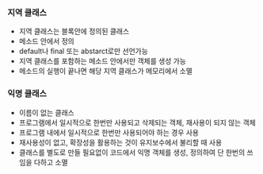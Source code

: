 
### 지역 클래스
- 지역 클래스는 블록안에 정의된 클래스
-  메소드 안에서 정의
- default나 final 또는 abstarct로만 선언가능
- 지역 클래스를 포함하는 메소드 안에서만 객체를 생성 가능
- 메소드의 실행이 끝나면 해당 지역 클래스가 메모리에서 소멸
### 익명 클래스
- 이름이 없는 클래스
- 프로그램에서 일시적으로 한번만 사용되고 삭제되는 객체, 재사용이 되지 않는 객체
- 프로그램 내에서 일시적으로 한번만 사용되어야 하는 경우 사용
- 재사용성이 없고, 확장성을 활용하는 것이 유지보수에서 불리할 때 사용
- 클래스를 별도로 만들 필요없이 코드에서 익명 객체를 생성, 정의하여 단 한번의 쓰임을 다하고 소멸

